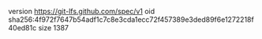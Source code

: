 version https://git-lfs.github.com/spec/v1
oid sha256:4f972f7647b54adf1c7c8e3cda1ecc72f457389e3ded89f6e1272218f40ed81c
size 1387
